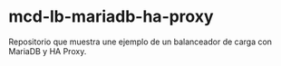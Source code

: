 # mcd-lb-mariadb-ha-proxy
Repositorio que muestra une ejemplo de un balanceador de carga con MariaDB y HA Proxy.
